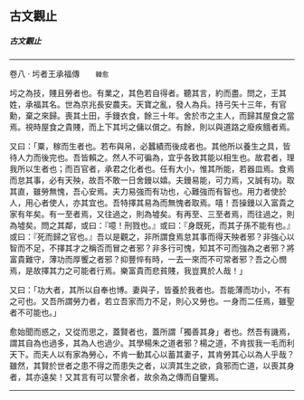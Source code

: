 

## 古文觀止

##### 古文觀止

* * *

卷八 ‧ 圬者王承福傳　　`韓愈`

圬之為技，賤且勞者也。有業之，其色若自得者。聽其言，約而盡。問之，王其姓，承福其名。世為京兆長安農夫。天寶之亂，發人為兵。持弓矢十三年，有官勳，棄之來歸。喪其土田，手鏝衣食，餘三十年。舍於市之主人，而歸其屋食之當焉。視時屋食之貴賤，而上下其圬之傭以償之。有餘，則以與道路之廢疾餓者焉。

又曰：「粟，稼而生者也。若布與帛，必蠶績而後成者也。其他所以養生之具，皆待人力而後完也。吾皆賴之。然人不可徧為，宜乎各致其能以相生也。故君者，理我所以生者也；而百官者，承君之化者也。任有大小，惟其所能，若器皿焉。食焉而怠其事，必有天殃，故吾不敢一日舍鏝以嬉。夫鏝易能，可力焉，又誠有功。取其直，雖勞無愧，吾心安焉。夫力易強而有功也，心難強而有智也。用力者使於人，用心者使人，亦其宜也。吾特擇其易為而無愧者取焉。嘻！吾操鏝以入富貴之家有年矣。有一至者焉，又往過之，則為墟矣。有再至、三至者焉，而往過之，則為墟矣。問之其鄰，或曰：『噫！刑戮也。』或曰：『身既死，而其子孫不能有也。』或曰：『死而歸之官也。』吾以是觀之，非所謂食焉怠其事而得天殃者邪？非強心以智而不足，不擇其才之稱否而冒之者邪？非多行可愧，知其不可而強為之者邪？將富貴難守，薄功而厚饗之者邪？抑豐悴有時，一去一來而不可常者邪？吾之心憫焉，是故擇其力之可能者行焉。樂富貴而悲貧賤，我豈異於人哉！」

又曰：「功大者，其所以自奉也博。妻與子，皆養於我者也。吾能薄而功小，不有之可也。又吾所謂勞力者，若立吾家而力不足，則心又勞也。一身而二任焉，雖聖者不可能也。」

愈始聞而惑之，又從而思之，蓋賢者也，蓋所謂「獨善其身」者也。然吾有譏焉，謂其自為也過多，其為人也過少。其學楊朱之道者邪？楊之道，不肯拔我一毛而利天下。而夫人以有家為勞心，不肯一動其心以蓄其妻子，其肯勞其心以為人乎哉？雖然，其賢於世者之患不得之而患失之者，以濟其生之欲，貪邪而亡道，以喪其身者，其亦遠矣！又其言有可以警余者，故余為之傳而自鑒焉。

* * *


